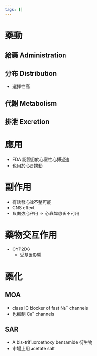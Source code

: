 ```yaml
---
tags: []
---
```


# 藥動
## 給藥 Administration
## 分布 Distribution
- 選擇性高
## 代謝 Metabolism
## 排泄 Excretion
# 應用
- FDA 認證用於心室性心搏過速
- 也用於心房撲動
# 副作用
- 有誘發心律不整可能
- CNS effect
- 負向強心作用 $\rightarrow$ 心衰竭患者不可用
# 藥物交互作用
- CYP2D6 
	- 受基因影響
# 藥化
## MOA
- class IC blocker of fast Na<sup>+</sup> channels
- 也抑制 Ca<sup>+</sup> channels
## SAR
- A bis-trifluoroethoxy benzamide 衍生物
- 市場上用 acetate salt

